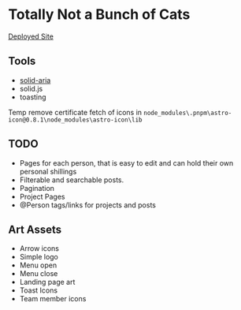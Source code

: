 # Totally Not a Bunch of Cats

[Deployed Site](https://tired-fox.github.io/Totally-Not-a-Bunch-of-Cats/)

## Tools

* [solid-aria](https://github.com/solidjs-community/solid-aria)
* solid.js
* toasting

Temp remove certificate fetch of icons in `node_modules\.pnpm\astro-icon@0.8.1\node_modules\astro-icon\lib`

## TODO

* Pages for each person, that is easy to edit and can hold their own personal shillings
* Filterable and searchable posts.
* Pagination
* Project Pages
* @Person tags/links for projects and posts

## Art Assets

* Arrow icons
* Simple logo
* Menu open
* Menu close
* Landing page art
* Toast Icons
* Team member icons
